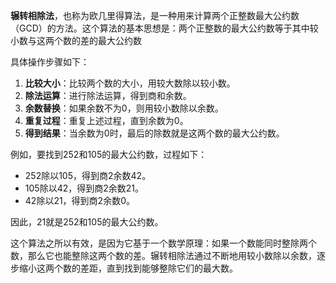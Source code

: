 **辗转相除法**，也称为欧几里得算法，是一种用来计算两个正整数最大公约数（GCD）的方法。这个算法的基本思想是：两个正整数的最大公约数等于其中较小数与这两个数的差的最大公约数

具体操作步骤如下：

1. **比较大小**：比较两个数的大小，用较大数除以较小数。
2. **除法运算**：进行除法运算，得到商和余数。
3. **余数替换**：如果余数不为0，则用较小数除以余数。
4. **重复过程**：重复上述过程，直到余数为0。
5. **得到结果**：当余数为0时，最后的除数就是这两个数的最大公约数。

例如，要找到252和105的最大公约数，过程如下：

- 252除以105，得到商2余数42。
- 105除以42，得到商2余数21。
- 42除以21，得到商2余数0。

因此，21就是252和105的最大公约数。

这个算法之所以有效，是因为它基于一个数学原理：如果一个数能同时整除两个数，那么它也能整除这两个数的差。辗转相除法通过不断地用较小数除以余数，逐步缩小这两个数的差距，直到找到能够整除它们的最大数。
